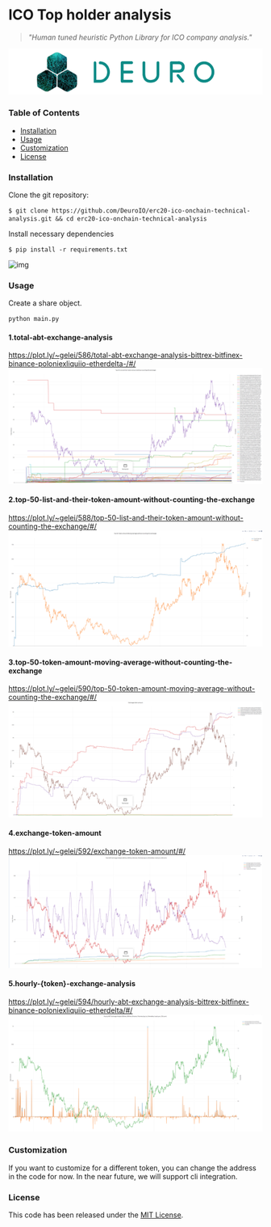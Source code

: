 # ICO Top holder analysis
> *"Human tuned heuristic Python Library for ICO company analysis."*

![](pics/logo-deuro.png)

### Table of Contents
* [Installation](#installation)
* [Usage](#usage)
* [Customization](#customization)
* [License](#license)

### Installation
Clone the git repository:
```console
$ git clone https://github.com/DeuroIO/erc20-ico-onchain-technical-analysis.git && cd erc20-ico-onchain-technical-analysis
```

Install necessary dependencies
```console
$ pip install -r requirements.txt
```

![img](http://www.dhanashriacademy.com/market/wp-content/uploads/2017/10/WHAT-IS-TECHNICAL-ANALYSIS.jpg)

### Usage
Create a share object.
```python
python main.py
```
#### 1.total-abt-exchange-analysis
https://plot.ly/~gelei/586/total-abt-exchange-analysis-bittrex-bitfinex-binance-poloniexliquiio-etherdelta-/#/
![img](pics/1.png)

#### 2.top-50-list-and-their-token-amount-without-counting-the-exchange
https://plot.ly/~gelei/588/top-50-list-and-their-token-amount-without-counting-the-exchange/#/
![img](pics/2.png)

#### 3.top-50-token-amount-moving-average-without-counting-the-exchange
https://plot.ly/~gelei/590/top-50-token-amount-moving-average-without-counting-the-exchange/#/
![img](pics/3.png)

#### 4.exchange-token-amount
https://plot.ly/~gelei/592/exchange-token-amount/#/
![img](pics/4.png)

#### 5.hourly-{token}-exchange-analysis
https://plot.ly/~gelei/594/hourly-abt-exchange-analysis-bittrex-bitfinex-binance-poloniexliquiio-etherdelta/#/
![img](pics/5.png)

### Customization
If you want to customize for a different token, you can change the address in the code for now. In the near future, we will support cli integration.


### License
This code has been released under the [MIT License](LICENSE).

